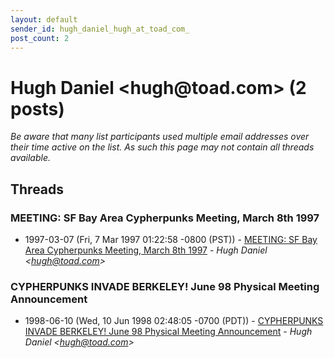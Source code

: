 ```yaml
---
layout: default
sender_id: hugh_daniel_hugh_at_toad_com_
post_count: 2
---
```


# Hugh Daniel <hugh<span>@</span>toad.com> (2 posts)

_Be aware that many list participants used multiple email addresses over their time active on the list. As such this page may not contain all threads available._

## Threads

### MEETING:  SF Bay Area Cypherpunks Meeting, March 8th 1997
+ 1997-03-07 (Fri, 7 Mar 1997 01:22:58 -0800 (PST)) - [MEETING:  SF Bay Area Cypherpunks Meeting, March 8th 1997](/archive/1997/03/9a75f121d4bdc0cefa87ec501b9ded0b5bf494628147e767bc54a27555235c8e) - _Hugh Daniel \<hugh@toad.com\>_

### CYPHERPUNKS INVADE BERKELEY!  June 98 Physical Meeting Announcement
+ 1998-06-10 (Wed, 10 Jun 1998 02:48:05 -0700 (PDT)) - [CYPHERPUNKS INVADE BERKELEY!  June 98 Physical Meeting Announcement](/archive/1998/06/5a6e9f5aa24f71d02586ec36404aae74a8efdd2eb8d15e3df63189d981855606) - _Hugh Daniel \<hugh@toad.com\>_

